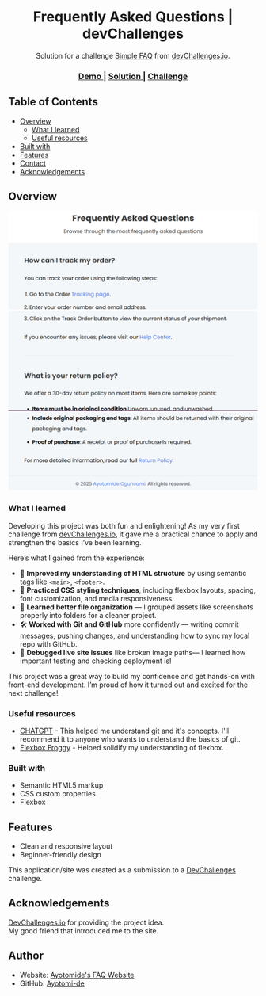 <!-- Please update value in the {}  -->

<h1 align="center">Frequently Asked Questions | devChallenges</h1>

<div align="center">
   Solution for a challenge <a href="https://devchallenges.io/challenge/simple-faq-challenge" target="_blank">Simple FAQ</a> from <a href="http://devchallenges.io" target="_blank">devChallenges.io</a>.
</div>

<div align="center">
  <h3>
    <a href="https://github.com/Ayotomi-de/simple-FAQ">
      Demo
    </a>
    <span> | </span>
    <a href="https://ayotomi-de.github.io/simple-FAQ/">
      Solution
    </a>
    <span> | </span>
    <a href="https://devchallenges.io/challenge/simple-faq-challenge">
      Challenge
    </a>
  </h3>
</div>

<!-- TABLE OF CONTENTS -->

## Table of Contents

- [Overview](#overview)
  - [What I learned](#what-i-learned)
  - [Useful resources](#useful-resources)
- [Built with](#built-with)
- [Features](#features)
- [Contact](#contact)
- [Acknowledgements](#acknowledgements)

<!-- OVERVIEW -->

## Overview

![screenshot 1](design/screenshot_1.png)
![screenshot 2](design/screenshot_2.png)
![screenshot 3](design/screenshot_3.png)


### What I learned
Developing this project was both fun and enlightening! As my very first challenge from [devChallenges.io](https://devchallenges.io), it gave me a practical chance to apply and strengthen the basics I’ve been learning.

Here’s what I gained from the experience:

- 🧠 **Improved my understanding of HTML structure** by using semantic tags like `<main>`, `<footer>`.
- 🎨 **Practiced CSS styling techniques**, including flexbox layouts, spacing, font customization, and media responsiveness.
- 📁 **Learned better file organization** — I grouped assets like screenshots properly into folders for a cleaner project.
- 🛠️ **Worked with Git and GitHub** more confidently — writing commit messages, pushing changes, and understanding how to sync my local repo with GitHub.
- 🧪 **Debugged live site issues** like broken image paths— I learned how important testing and checking deployment is!

This project was a great way to build my confidence and get hands-on with front-end development. I’m proud of how it turned out and excited for the next challenge!


### Useful resources
- [CHATGPT](https://chatgpt.com/) - This helped me understand git and it's concepts. I'll recommend it to anyone who wants to understand the basics of git.
- [Flexbox Froggy](https://flexboxfroggy.com) - Helped solidify my understanding of flexbox.

### Built with
- Semantic HTML5 markup
- CSS custom properties
- Flexbox


## Features
- Clean and responsive layout
- Beginner-friendly design

This application/site was created as a submission to a [DevChallenges](https://devchallenges.io/challenges-dashboard) challenge.


## Acknowledgements
<a href="http://devchallenges.io" target="_blank">DevChallenges.io</a> for providing the project idea.<br />
My good friend that introduced me to the site.


## Author
- Website: [Ayotomide's FAQ Website](https://ayotomi-de.github.io/simple-FAQ/)
- GitHub: [Ayotomi-de](https://github.com/Ayotomi-de/simple-FAQ)
